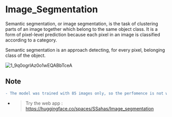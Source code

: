 # Image_Segmentation

Semantic segmentation, or image segmentation, is the task of clustering parts of an image together which belong to the same object class. It is a form of pixel-level prediction because each pixel in an image is classified according to a category.

Semantic segmentation is an approach detecting, for every pixel, belonging class of the object. 



![1_9q0ogrlAz0o1wEQABbTceA](https://user-images.githubusercontent.com/82393353/178423300-acf29f41-e895-4a65-a37c-1f62afb4ad79.jpg)



## Note

```diff
- The model was trained with 85 images only, so the perfomence is not well , but with more training and high epochs the model will do better.
```


- > Try  the web app : https://huggingface.co/spaces/SSahas/Image_segmentation
